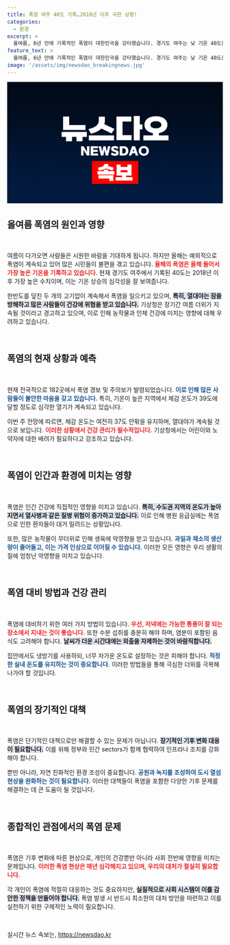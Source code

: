 ```yaml
---
title: 폭염 여주 40도 기록…2018년 이후 극한 상황!
categories:
  - 환경
excerpt: >
  올여름, 6년 만에 기록적인 폭염이 대한민국을 강타했습니다. 경기도 여주는 낮 기온 40도를 기록하며, 전국 182곳에 폭염 경보가 발령되었습니다. 건강 관리에 유의하세요!
feature_text: >
  올여름, 6년 만에 기록적인 폭염이 대한민국을 강타했습니다. 경기도 여주는 낮 기온 40도를 기록하며, 전국 182곳에 폭염 경보가 발령되었습니다. 건강 관리에 유의하세요!
image: '/assets/img/newsdao_breakingnews.jpg'
---
```


<p><img src="/assets/img/newsdao_breakingnews.jpg" alt="flaretime 속보" /></p>

<h2 data-ke-size="size26">올여름 폭염의 원인과 영향</h2>

<p data-ke-size="size16">&nbsp;</p>

<p>여름이 다가오면 사람들은 시원한 바람을 기대하게 됩니다. 하지만 올해는 예외적으로 폭염이 계속되고 있어 많은 시민들이 불편을 겪고 있습니다. <b><span style="color: #ee2323;">올해의 폭염은 올해 들어서 가장 높은 기온을 기록하고 있습니다.</span></b> 현재 경기도 여주에서 기록된 40도는 2018년 이후 가장 높은 수치이며, 이는 기온 상승의 심각성을 잘 보여줍니다. </p>

<p>한반도를 덮친 두 개의 고기압이 계속해서 폭염을 일으키고 있으며, <b><span style="background-color: #21538527;">특히, 열대야는 잠을 방해하고 많은 사람들이 건강에 위협을 받고 있습니다.</span></b> 기상청은 장기간 여름 더위가 지속될 것이라고 경고하고 있으며, 이로 인해 농작물과 인체 건강에 미치는 영향에 대해 우려하고 있습니다.</p>

<p data-ke-size="size16">&nbsp;</p>

<h2 data-ke-size="size26">폭염의 현재 상황과 예측</h2>

<p data-ke-size="size16">&nbsp;</p>

<p>현재 전국적으로 182곳에서 폭염 경보 및 주의보가 발령되었습니다. <b><span style="color: #1a5490;">이로 인해 많은 사람들이 불안한 마음을 갖고 있습니다.</span></b> 특히, 기온이 높은 지역에서 체감 온도가 39도에 달할 정도로 심각한 열기가 계속되고 있습니다. </p>

<p>이번 주 전망에 따르면, 체감 온도는 여전히 37도 안팎을 유지하며, 열대야가 계속될 것으로 보입니다. <b><span style="color: #ee2323;">이러한 상황에서 건강 관리가 필수적입니다.</span></b> 기상청에서는 어린이와 노약자에 대한 배려가 필요하다고 강조하고 있습니다.</p>

<p data-ke-size="size16">&nbsp;</p>

<h2 data-ke-size="size26">폭염이 인간과 환경에 미치는 영향</h2>

<p data-ke-size="size16">&nbsp;</p>

<p>폭염은 인간 건강에 직접적인 영향을 미치고 있습니다. <b><span style="background-color: #21538527;">특히, 수도권 지역의 온도가 높아지면서 열사병과 같은 질병 위험이 증가하고 있습니다.</span></b> 이로 인해 병원 응급실에는 폭염으로 인한 환자들이 대거 밀려드는 상황입니다. </p>

<p>또한, 많은 농작물이 무더위로 인해 생육에 악영향을 받고 있습니다. <b><span style="color: #1a5490;">과일과 채소의 생산량이 줄어들고, 이는 가격 인상으로 이어질 수 있습니다.</span></b> 이러한 모든 영향은 우리 생활의 질에 엄청난 악영향을 미치고 있습니다. </p>

<p data-ke-size="size16">&nbsp;</p>

<h2 data-ke-size="size26">폭염 대비 방법과 건강 관리</h2>

<p data-ke-size="size16">&nbsp;</p>

<p>폭염에 대비하기 위한 여러 가지 방법이 있습니다. <b><span style="color: #ee2323;">우선, 저녁에는 가능한 통풍이 잘 되는 장소에서 지내는 것이 좋습니다.</span></b> 또한 수분 섭취를 충분히 해야 하며, 염분이 포함된 음식도 고려해야 합니다. <b><span style="background-color: #21538527;">날씨가 더운 시간대에는 외출을 자제하는 것이 바람직합니다.</span></b> </p>

<p>집안에서도 냉방기를 사용하되, 너무 차가운 온도로 설정하는 것은 피해야 합니다. <b><span style="color: #1a5490;">적정한 실내 온도를 유지하는 것이 중요합니다.</span></b> 이러한 방법들을 통해 극심한 더위를 극복해 나가야 할 것입니다.</p>

<p data-ke-size="size16">&nbsp;</p>

<h2 data-ke-size="size26">폭염의 장기적인 대책</h2>

<p data-ke-size="size16">&nbsp;</p>

<p>폭염은 단기적인 대책으로만 해결할 수 있는 문제가 아닙니다. <b><span style="background-color: #21538527;">장기적인 기후 변화 대응이 필요합니다.</span></b> 이를 위해 정부와 민간 sectors가 함께 협력하여 인프라나 조치를 강화해야 합니다. </p>

<p>뿐만 아니라, 자연 친화적인 환경 조성이 중요합니다. <b><span style="color: #1a5490;">공원과 녹지를 조성하여 도시 열섬 현상을 완화하는 것이 필요합니다.</span></b> 이러한 대책들이 폭염을 포함한 다양한 기후 문제를 해결하는 데 큰 도움이 될 것입니다. </p>

<p data-ke-size="size16">&nbsp;</p>

<h2 data-ke-size="size26">종합적인 관점에서의 폭염 문제</h2>

<p data-ke-size="size16">&nbsp;</p>

<p>폭염은 기후 변화에 따른 현상으로, 개인의 건강뿐만 아니라 사회 전반에 영향을 미치는 문제입니다. <b><span style="color: #ee2323;">이러한 폭염 현상은 매년 심각해지고 있으며, 우리의 대처가 절실히 필요합니다.</span></b> </p>

<p>각 개인이 폭염에 적절히 대응하는 것도 중요하지만, <b><span style="background-color: #21538527;">실질적으로 사회 시스템이 이를 감안한 정책을 만들어야 합니다.</span></b> 폭염 발생 시 반드시 최소한의 대처 방안을 마련하고 이를 실천하기 위한 구체적인 노력이 필요합니다.</p>

<p data-ke-size="size16">&nbsp;</p>
실시간 뉴스 속보는, <a href="https://newsdao.kr" rel="dofollow">https://newsdao.kr</a>


